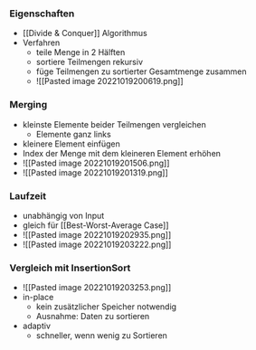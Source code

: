 ### Eigenschaften
+ [[Divide & Conquer]] Algorithmus
+ Verfahren
	+ teile Menge in 2 Hälften
	+ sortiere Teilmengen rekursiv
	+ füge Teilmengen zu sortierter Gesamtmenge zusammen
	+ ![[Pasted image 20221019200619.png]]

### Merging
+ kleinste Elemente beider Teilmengen vergleichen
	+ Elemente ganz links
+ kleinere Element einfügen
+ Index der Menge mit dem kleineren Element erhöhen
+ ![[Pasted image 20221019201506.png]]
+ ![[Pasted image 20221019201319.png]]

### Laufzeit
+ unabhängig von Input
+ gleich für [[Best-Worst-Average Case]]
+ ![[Pasted image 20221019202935.png]]
+ ![[Pasted image 20221019203222.png]]

### Vergleich mit InsertionSort
+ ![[Pasted image 20221019203253.png]]
+ in-place
	+ kein zusätzlicher Speicher notwendig
	+ Ausnahme: Daten zu sortieren
+ adaptiv
	+ schneller, wenn wenig zu Sortieren